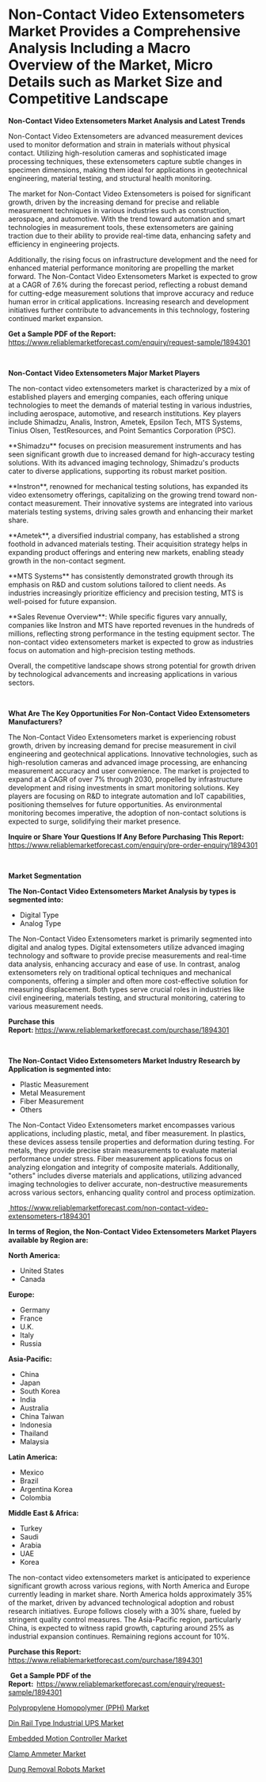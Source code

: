<p><h1>Non-Contact Video Extensometers Market Provides a Comprehensive Analysis Including a Macro Overview of the Market, Micro Details such as Market Size and Competitive Landscape</h1></p><p><strong>Non-Contact Video Extensometers Market Analysis and Latest Trends</strong></p>
<p><p>Non-Contact Video Extensometers are advanced measurement devices used to monitor deformation and strain in materials without physical contact. Utilizing high-resolution cameras and sophisticated image processing techniques, these extensometers capture subtle changes in specimen dimensions, making them ideal for applications in geotechnical engineering, material testing, and structural health monitoring. </p><p>The market for Non-Contact Video Extensometers is poised for significant growth, driven by the increasing demand for precise and reliable measurement techniques in various industries such as construction, aerospace, and automotive. With the trend toward automation and smart technologies in measurement tools, these extensometers are gaining traction due to their ability to provide real-time data, enhancing safety and efficiency in engineering projects. </p><p>Additionally, the rising focus on infrastructure development and the need for enhanced material performance monitoring are propelling the market forward. The Non-Contact Video Extensometers Market is expected to grow at a CAGR of 7.6% during the forecast period, reflecting a robust demand for cutting-edge measurement solutions that improve accuracy and reduce human error in critical applications. Increasing research and development initiatives further contribute to advancements in this technology, fostering continued market expansion.</p></p>
<p><strong>Get a Sample PDF of the Report:&nbsp;</strong> <a href="https://www.reliablemarketforecast.com/enquiry/request-sample/1894301?utm_campaign=1108&utm_medium=2&utm_source=Github&utm_content=ia&utm_term=24102024&utm_id=non-contact-video-extensometers">https://www.reliablemarketforecast.com/enquiry/request-sample/1894301</a></p>
<p>&nbsp;</p>
<p><strong>Non-Contact Video Extensometers Major Market Players</strong></p>
<p><p>The non-contact video extensometers market is characterized by a mix of established players and emerging companies, each offering unique technologies to meet the demands of material testing in various industries, including aerospace, automotive, and research institutions. Key players include Shimadzu, Analis, Instron, Ametek, Epsilon Tech, MTS Systems, Tinius Olsen, TestResources, and Point Semantics Corporation (PSC).</p><p>**Shimadzu** focuses on precision measurement instruments and has seen significant growth due to increased demand for high-accuracy testing solutions. With its advanced imaging technology, Shimadzu's products cater to diverse applications, supporting its robust market position.</p><p>**Instron**, renowned for mechanical testing solutions, has expanded its video extensometry offerings, capitalizing on the growing trend toward non-contact measurement. Their innovative systems are integrated into various materials testing systems, driving sales growth and enhancing their market share.</p><p>**Ametek**, a diversified industrial company, has established a strong foothold in advanced materials testing. Their acquisition strategy helps in expanding product offerings and entering new markets, enabling steady growth in the non-contact segment.</p><p>**MTS Systems** has consistently demonstrated growth through its emphasis on R&D and custom solutions tailored to client needs. As industries increasingly prioritize efficiency and precision testing, MTS is well-poised for future expansion.</p><p>**Sales Revenue Overview**: While specific figures vary annually, companies like Instron and MTS have reported revenues in the hundreds of millions, reflecting strong performance in the testing equipment sector. The non-contact video extensometers market is expected to grow as industries focus on automation and high-precision testing methods.</p><p>Overall, the competitive landscape shows strong potential for growth driven by technological advancements and increasing applications in various sectors.</p></p>
<p>&nbsp;</p>
<p><strong>What Are The Key Opportunities For Non-Contact Video Extensometers Manufacturers?</strong></p>
<p><p>The Non-Contact Video Extensometers market is experiencing robust growth, driven by increasing demand for precise measurement in civil engineering and geotechnical applications. Innovative technologies, such as high-resolution cameras and advanced image processing, are enhancing measurement accuracy and user convenience. The market is projected to expand at a CAGR of over 7% through 2030, propelled by infrastructure development and rising investments in smart monitoring solutions. Key players are focusing on R&D to integrate automation and IoT capabilities, positioning themselves for future opportunities. As environmental monitoring becomes imperative, the adoption of non-contact solutions is expected to surge, solidifying their market presence.</p></p>
<p><strong>Inquire or Share Your Questions If Any Before Purchasing This Report:</strong> <a href="https://www.reliablemarketforecast.com/enquiry/pre-order-enquiry/1894301?utm_campaign=1108&utm_medium=2&utm_source=Github&utm_content=ia&utm_term=24102024&utm_id=non-contact-video-extensometers">https://www.reliablemarketforecast.com/enquiry/pre-order-enquiry/1894301</a></p>
<p>&nbsp;</p>
<p><strong>Market Segmentation</strong></p>
<p><strong>The Non-Contact Video Extensometers Market Analysis by types is segmented into:</strong></p>
<p><ul><li>Digital Type</li><li>Analog Type</li></ul></p>
<p><p>The Non-Contact Video Extensometers market is primarily segmented into digital and analog types. Digital extensometers utilize advanced imaging technology and software to provide precise measurements and real-time data analysis, enhancing accuracy and ease of use. In contrast, analog extensometers rely on traditional optical techniques and mechanical components, offering a simpler and often more cost-effective solution for measuring displacement. Both types serve crucial roles in industries like civil engineering, materials testing, and structural monitoring, catering to various measurement needs.</p></p>
<p><strong>Purchase this Report:&nbsp;</strong><a href="https://www.reliablemarketforecast.com/purchase/1894301?utm_campaign=1108&utm_medium=2&utm_source=Github&utm_content=ia&utm_term=24102024&utm_id=non-contact-video-extensometers">https://www.reliablemarketforecast.com/purchase/1894301</a></p>
<p>&nbsp;</p>
<p><strong>The Non-Contact Video Extensometers Market Industry Research by Application is segmented into:</strong></p>
<p><ul><li>Plastic Measurement</li><li>Metal Measurement</li><li>Fiber Measurement</li><li>Others</li></ul></p>
<p><p>The Non-Contact Video Extensometers market encompasses various applications, including plastic, metal, and fiber measurement. In plastics, these devices assess tensile properties and deformation during testing. For metals, they provide precise strain measurements to evaluate material performance under stress. Fiber measurement applications focus on analyzing elongation and integrity of composite materials. Additionally, "others" includes diverse materials and applications, utilizing advanced imaging technologies to deliver accurate, non-destructive measurements across various sectors, enhancing quality control and process optimization.</p></p>
<p><a href="https://www.reliablemarketforecast.com/non-contact-video-extensometers-r1894301?utm_campaign=1108&utm_medium=2&utm_source=Github&utm_content=ia&utm_term=24102024&utm_id=non-contact-video-extensometers">&nbsp;https://www.reliablemarketforecast.com/non-contact-video-extensometers-r1894301</a></p>
<p><strong>In terms of Region, the Non-Contact Video Extensometers Market Players available by Region are:</strong></p>
<p>
    <p> <strong> North America: </strong>
        <ul>
            <li>United States</li>
            <li>Canada</li>
        </ul>
        </p> 
    <p> <strong> Europe: </strong>
        <ul>
            <li>Germany</li>
            <li>France</li>
            <li>U.K.</li>
            <li>Italy</li>
            <li>Russia</li>
        </ul>
        </p> 
    <p> <strong> Asia-Pacific: </strong>
        <ul>
            <li>China</li>
            <li>Japan</li>
            <li>South Korea</li>
            <li>India</li>
            <li>Australia</li>
            <li>China Taiwan</li>
            <li>Indonesia</li>
            <li>Thailand</li>
            <li>Malaysia</li>
        </ul>
        </p> 
    <p> <strong> Latin America: </strong>
        <ul>
            <li>Mexico</li>
            <li>Brazil</li>
            <li>Argentina Korea</li>
            <li>Colombia</li>
        </ul>
        </p> 
    <p> <strong> Middle East & Africa: </strong>
        <ul>
            <li>Turkey</li>
            <li>Saudi</li>
            <li>Arabia</li>
            <li>UAE</li>
            <li>Korea</li>
        </ul>
    </p>
    </p>
<p><p>The non-contact video extensometers market is anticipated to experience significant growth across various regions, with North America and Europe currently leading in market share. North America holds approximately 35% of the market, driven by advanced technological adoption and robust research initiatives. Europe follows closely with a 30% share, fueled by stringent quality control measures. The Asia-Pacific region, particularly China, is expected to witness rapid growth, capturing around 25% as industrial expansion continues. Remaining regions account for 10%.</p></p>
<p><strong>Purchase this Report: </strong><a href="https://www.reliablemarketforecast.com/purchase/1894301?utm_campaign=1108&utm_medium=2&utm_source=Github&utm_content=ia&utm_term=24102024&utm_id=non-contact-video-extensometers">https://www.reliablemarketforecast.com/purchase/1894301</a></p>
<p>&nbsp;<strong>Get a Sample PDF of the Report:&nbsp;&nbsp;</strong><a href="https://www.reliablemarketforecast.com/enquiry/request-sample/1894301?utm_campaign=1108&utm_medium=2&utm_source=Github&utm_content=ia&utm_term=24102024&utm_id=non-contact-video-extensometers">https://www.reliablemarketforecast.com/enquiry/request-sample/1894301</a></p>
<p><strong></strong></p>
<p><p><a href="https://github.com/cecilebbruhter/Market-Research-Report-List-1/blob/main/polypropylene-homopolymer-pph-market.md?utm_campaign=1108&utm_medium=2&utm_source=Github&utm_content=ia&utm_term=24102024&utm_id=non-contact-video-extensometers">Polypropylene Homopolymer (PPH) Market</a></p><p><a href="https://www.linkedin.com/pulse/investing-din-rail-type-industrial-ups-market-trends-leading-gdzze?utm_campaign=1108&utm_medium=2&utm_source=Github&utm_content=ia&utm_term=24102024&utm_id=non-contact-video-extensometers">Din Rail Type Industrial UPS Market</a></p><p><a href="https://issuu.com/reportprime-2/docs/embedded-motion-controller-market-s_4ebe59944c5b3a?utm_campaign=1108&utm_medium=2&utm_source=Github&utm_content=ia&utm_term=24102024&utm_id=non-contact-video-extensometers">Embedded Motion Controller Market</a></p><p><a href="https://issuu.com/reportprime-2/docs/clamp-ammeter-market-size-2030.pptx_26020a3bae6210?utm_campaign=1108&utm_medium=2&utm_source=Github&utm_content=ia&utm_term=24102024&utm_id=non-contact-video-extensometers">Clamp Ammeter Market</a></p><p><a href="https://github.com/nekolalrclippo/Market-Research-Report-List-1/blob/main/dung-removal-robots-market.md?utm_campaign=1108&utm_medium=2&utm_source=Github&utm_content=ia&utm_term=24102024&utm_id=non-contact-video-extensometers">Dung Removal Robots Market</a></p></p>